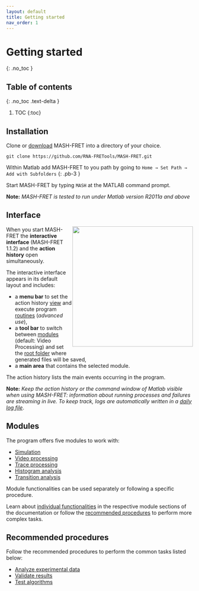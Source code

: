 ```yaml
---
layout: default
title: Getting started
nav_order: 1
---
```

# Getting started
{: .no_toc }

## Table of contents
{: .no_toc .text-delta }

1. TOC
{:toc}


## Installation
Clone or [download](https://github.com/RNA-FRETools/MASH-FRET/archive/master.zip) MASH-FRET into a directory of your choice.
```
git clone https://github.com/RNA-FRETools/MASH-FRET.git
```

Within Matlab add MASH-FRET to you path by going to `Home → Set Path → Add with Subfolders`
{: .pb-3 }

Start MASH-FRET by typing `MASH` at the MATLAB command prompt.

**Note:** *MASH-FRET is tested to run under Matlab version R2011a and above*

## Interface

<a href="../assets/images/GUI.png"><img src="../assets/images/GUI.png" width="325" style="float:right; margin-bottom:10px"/></a>

When you start MASH-FRET the **interactive interface** (MASH-FRET 1.1.2) and the **action history** open simultaneously.

The interactive interface appears in its default layout and includes:
* a **menu bar** to set the action history <u>view</u> and execute program <u>routines</u> (*advanced use*),
* a **tool bar** to switch between <u>modules</u> (default: Video Processing) and set the <u>root folder</u> where generated files will be saved,
* a **main area** that contains the selected module.

The action history lists the main events occurring in the program.

**Note:** *Keep the action history or the command window of Matlab visible when using MASH-FRET: information about running processes and failures are streaming in live.
To keep track, logs are automatically written in a [daily log file](../output-files/log-daily-logs.html)*.


## Modules

The program offers five modules to work with:

- [Simulation](docs/modules/simulation/simulation.html)
- [Video processing](docs/modules/video-processing/video-processing.html)
- [Trace processing](docs/modules/trace-processing/trace-processing.html)
- [Histogram analysis](docs/modules/histogram-analysis/histogram-analysis)
- [Transition analysis](docs/modules/transition-analysis/transition-analysis)

Module functionalities can be used separately or following a specific procedure.

Learn about <u>individual functionalities</u> in the respective module sections of the documentation or follow the <u>recommended procedures</u> to perform more complex tasks.

## Recommended procedures

Follow the recommended procedures to perform the common tasks listed below:

* [Analyze experimental data](procedures/analyze-experimental-data)
* [Validate results](procedures/validate-results)
* [Test algorithms](procedures/test-algorithms)

